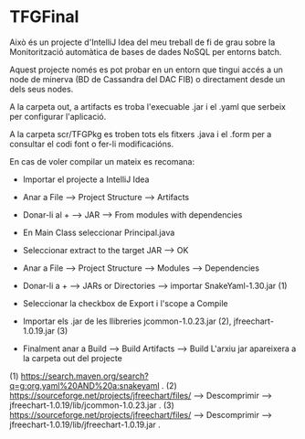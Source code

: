 # TFGFinal
Això és un projecte d'IntelliJ Idea del meu treball de fi de grau sobre la Monitorització automàtica de bases de dades NoSQL per entorns batch.

Aquest projecte només es pot probar en un entorn que tingui accés a un node de minerva (BD de Cassandra del DAC FIB) o directament desde un dels
seus nodes.

A la carpeta out, a artifacts es troba l'execuable .jar i el .yaml que serbeix per configurar l'aplicació.

A la carpeta scr/TFGPkg es troben tots els fitxers .java i el .form per a consultar el codi font o fer-li modificacións.

En cas de voler compilar un mateix es recomana:
   - Importar el projecte a IntelliJ Idea
   
   - Anar a File --> Project Structure --> Artifacts
   - Donar-li al + --> JAR --> From modules with dependencies 
   - En Main Class seleccionar Principal.java
   - Seleccionar extract to the target JAR --> OK
   
   - Anar a File --> Project Structure --> Modules --> Dependencies
   - Donar-li a + --> JARs or Directories --> importar SnakeYaml-1.30.jar (1)
   - Seleccionar la checkbox de Export i l'scope a Compile
    
   - Importar els .jar de les llibreries jcommon-1.0.23.jar (2), jfreechart-1.0.19.jar (3)
   - Finalment anar a  Build --> Build Artifacts --> Build
L'arxiu jar apareixera a la carpeta out del projecte

(1) https://search.maven.org/search?q=g:org.yaml%20AND%20a:snakeyaml .
(2) https://sourceforge.net/projects/jfreechart/files/ --> Descomprimir --> jfreechart-1.0.19/lib/jcommon-1.0.23.jar .
(3) https://sourceforge.net/projects/jfreechart/files/ --> Descomprimir --> jfreechart-1.0.19/lib/jfreechart-1.0.19.jar .

